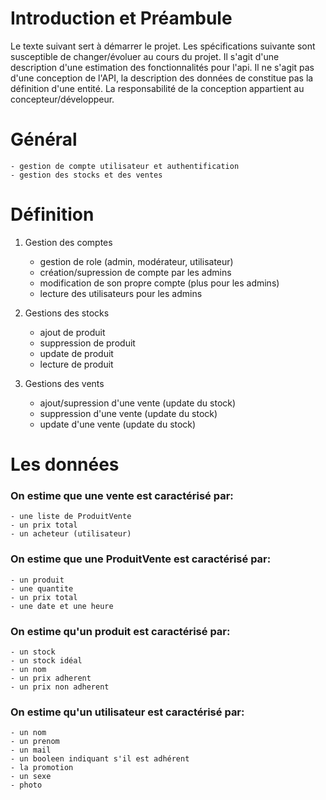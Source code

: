 # Introduction et Préambule

Le texte suivant sert à démarrer le projet. Les spécifications suivante sont susceptible de changer/évoluer au cours du projet. Il s'agit d'une description d'une estimation des fonctionnalités pour l'api. Il ne s'agit pas d'une conception de l'API, la description des données de constitue pas la définition d'une entité. La responsabilité de la conception appartient au concepteur/développeur.

# Général
	- gestion de compte utilisateur et authentification
	- gestion des stocks et des ventes

#  Définition

1. Gestion des comptes
	- gestion de role (admin, modérateur, utilisateur)
	- création/supression de compte par les admins
	- modification de son propre compte (plus pour les admins)
	- lecture des utilisateurs pour les admins 

2. Gestions des stocks
	- ajout de produit
	- suppression de produit
	- update de produit
	- lecture de produit

3. Gestions des vents
	- ajout/supression d'une vente (update du stock)
	- suppression d'une vente (update du stock)
	- update d'une vente (update du stock)

# Les données

### On estime que une vente est caractérisé par:
	- une liste de ProduitVente
	- un prix total
	- un acheteur (utilisateur)

### On estime que une ProduitVente est caractérisé par:
	- un produit
	- une quantite
	- un prix total
	- une date et une heure

### On estime qu'un produit est caractérisé par:
	- un stock
	- un stock idéal
	- un nom
	- un prix adherent
	- un prix non adherent

### On estime qu'un utilisateur est caractérisé par:
	- un nom
	- un prenom
	- un mail
	- un booleen indiquant s'il est adhérent
	- la promotion
	- un sexe
	- photo
